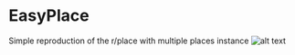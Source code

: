 # EasyPlace
Simple reproduction of the r/place with multiple places instance
![alt text](https://cdn.discordapp.com/attachments/415852389459951623/1045814714044780675/Screenshot_20221125_223315.png)
